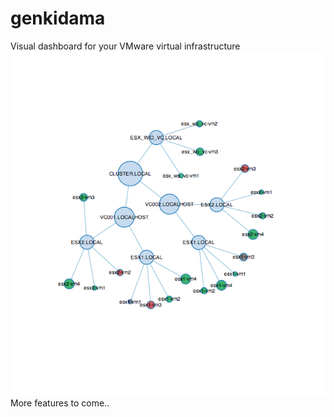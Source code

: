 genkidama
=========

Visual dashboard for your VMware virtual infrastructure
![Alt text](genkidama.png "Genkidama Dashboard")
More features to come..
